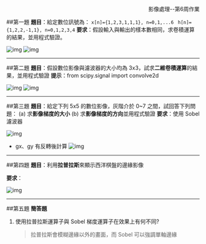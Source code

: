 <p align="right">
  影像處理--第6周作業
</p>

##第一題
**題目**：給定數位訊號為：
`x[n]={1,2,3,1,1,1}, n=0,1,...6 `
`h[n]={1,2,2,-1,1}, n=0,1,2,3,4`
**要求**：假設輸入與輸出的樣本數相同，求卷積運算的結果，並用程式驗證。

![img](https://i.imgur.com/NGuvy8Z.jpg)
![img](https://i.imgur.com/kPXwV6S.png)

---

##第二題
**題目**：假設數位影像與濾波器的大小均為 3x3，試求**二維卷積運算**的結果，並用程式驗證
**提示**：from scipy.signal import convolve2d

![img](https://i.imgur.com/WhlY1Tk.jpg)
![img](https://i.imgur.com/n5KCuyq.png)

---

##第三題
**題目**：給定下列 5x5 的數位影像，灰階介於 0~7 之間，試回答下列問題：
(a) 求**影像梯度的大小**
(b) 求**影像梯度的方向**並用程式驗證
**要求**：使用 Sobel 濾波器

![img](https://i.imgur.com/LAabwyT.jpg)

- gx、gy 有反轉後計算
  ![img](https://i.imgur.com/8yW3MXL.png)

---

##第四題
**題目**：利用**拉普拉斯**來顯示西洋棋盤的邊緣影像

**要求**：

![img](https://i.imgur.com/xVmMDwB.png)

---

##第五題
**簡答題**

1. 使用拉普拉斯運算子與 Sobel 梯度運算子在效果上有何不同?
   > 拉普拉斯會模糊邊緣以外的畫面，而 Sobel 可以強調單軸邊緣
